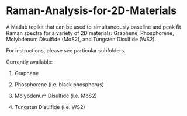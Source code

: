 # Raman-Analysis-for-2D-Materials
A Matlab toolkit that can be used to simultaneously baseline and peak fit Raman spectra for a variety of 2D materials: Graphene, Phosphorene, Molybdenum Disulfide (MoS2), and Tungsten Disulfide (WS2).

For instructions, please see particular subfolders.

Currently available:

1. Graphene

2. Phosphorene (i.e. black phosphorus)

3. Molybdenum Disulfide (i.e. MoS2)

4. Tungsten Disulfide (i.e. WS2)
